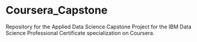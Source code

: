 # Coursera_Capstone
Repository for the Applied Data Science Capstone Project for the IBM Data Science Professional Certificate specialization on Coursera.
